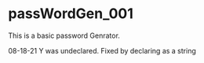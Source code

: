 # passWordGen_001

This is a basic password Genrator.

08-18-21 Y was undeclared. Fixed by declaring as a string